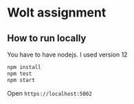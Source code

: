 # Wolt assignment

## How to run locally

You have to have nodejs. I used version 12

```sh
npm install
npm test
npm start
```

Open `https://localhost:5002`
